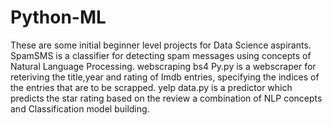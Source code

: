 # Python-ML
These are some initial beginner level projects for Data Science aspirants.
SpamSMS is a classifier for detecting spam messages using concepts of Natural Language Processing.
webscraping bs4 Py.py is a webscraper for reteriving the title,year and rating of Imdb entries, specifying the indices of the entries that are to be scrapped.
yelp data.py is a predictor which predicts the star rating based on the review a combination of NLP concepts and Classification model building.
